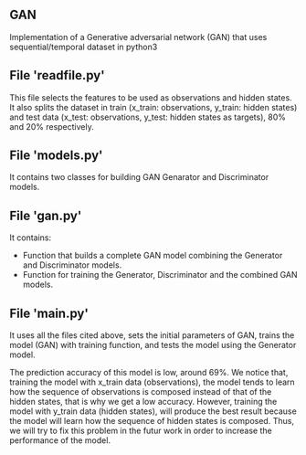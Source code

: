 GAN 
----
Implementation of a Generative adversarial network (GAN) that uses sequential/temporal dataset in python3

File 'readfile.py'
-------------------
This file selects the features to be used as observations and hidden states. It also splits the dataset in train (x_train: observations, y_train: hidden states) and test data (x_test: observations, y_test: hidden states as targets), 80% and 20% respectively.

File 'models.py'
-----------------
It contains two classes for building GAN Genarator and Discriminator models.

File 'gan.py'
--------------
It contains:
   - Function that builds a complete GAN model combining the Generator and Discriminator models.
   - Function for training the Generator, Discriminator and the combined GAN models.

File 'main.py'
---------------
It uses all the files cited above, sets the initial parameters of GAN, trains the model (GAN) with training function, and tests the model using the Generator model.

The prediction accuracy of this model is low, around 69%. We notice that, training the model with x_train data (observations), the model tends to learn how the sequence of observations is composed instead of that of the hidden states, that is why we get a low accuracy. However, training the model with y_train data (hidden states), will produce the best result because the model will learn how the sequence of hidden states is composed. Thus, we will try to fix this problem in the futur work in order to increase the performance of the model.
